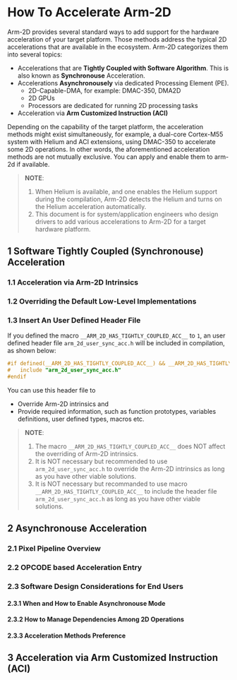 # How To Accelerate Arm-2D



Arm-2D provides several standard ways to add support for the hardware acceleration of your target platform. Those methods address the typical 2D accelerations that are available in the ecosystem. Arm-2D categorizes them into several topics:

- Accelerations that are **Tightly Coupled with Software Algorithm**. This is also known as **Synchronouse** Acceleration.
- Accelerations **Asynchronousely** via dedicated Processing Element (PE).
  - 2D-Capable-DMA, for example: DMAC-350, DMA2D
  - 2D GPUs
  - Processors are dedicated for running 2D processing tasks
- Acceleration via **Arm Customized Instruction (ACI)**



Depending on the capability of the target platform, the acceleration methods might exist simultaneously, for example, a dual-core Cortex-M55 system with Helium and ACI extensions, using DMAC-350 to accelerate some 2D operations. In other words, the aforementioned acceleration methods are not mutually exclusive. You can apply and enable them to arm-2d if available.

>  **NOTE**: 
>
> 1. When Helium is available, and one enables the Helium support during the compilation, Arm-2D detects the Helium and turns on the Helium acceleration automatically. 
> 2. This document is for system/application engineers who design drivers to add various accelerations to Arm-2D for a target hardware platform. 



## 1 Software Tightly Coupled (Synchronouse) Acceleration 

### 1.1 Acceleration via Arm-2D Intrinsics



### 1.2 Overriding the Default Low-Level Implementations



### 1.3 Insert An User Defined Header File

If you defined the macro `__ARM_2D_HAS_TIGHTLY_COUPLED_ACC__` to `1`, an user defined header file `arm_2d_user_sync_acc.h` will be included in compilation, as shown below:

```c
#if defined(__ARM_2D_HAS_TIGHTLY_COUPLED_ACC__) && __ARM_2D_HAS_TIGHTLY_COUPLED_ACC__
#   include "arm_2d_user_sync_acc.h"
#endif
```

You can use this header file to 

- Override Arm-2D intrinsics and 
- Provide required information, such as function prototypes, variables definitions, user defined types, macros etc. 

> **NOTE**: 
>
> 1. The macro `__ARM_2D_HAS_TIGHTLY_COUPLED_ACC__` does NOT affect the overriding of Arm-2D intrinsics. 
> 2. It is NOT necessary but recommended to use `arm_2d_user_sync_acc.h` to override the Arm-2D intrinsics as long as you have other viable solutions. 
> 3. It is NOT necessary but recommanded to use macro `__ARM_2D_HAS_TIGHTLY_COUPLED_ACC__` to include the header file `arm_2d_user_sync_acc.h` as long as you have other viable solutions. 





## 2 Asynchronouse Acceleration

### 2.1 Pixel Pipeline Overview



### 2.2 OPCODE based Acceleration Entry



### 2.3 Software Design Considerations for End Users

#### 2.3.1 When and How to Enable Asynchronouse Mode

#### 2.3.2 How to Manage Dependencies Among 2D Operations

#### 2.3.3 Acceleration Methods Preference



## 3 Acceleration via Arm Customized Instruction (ACI)



